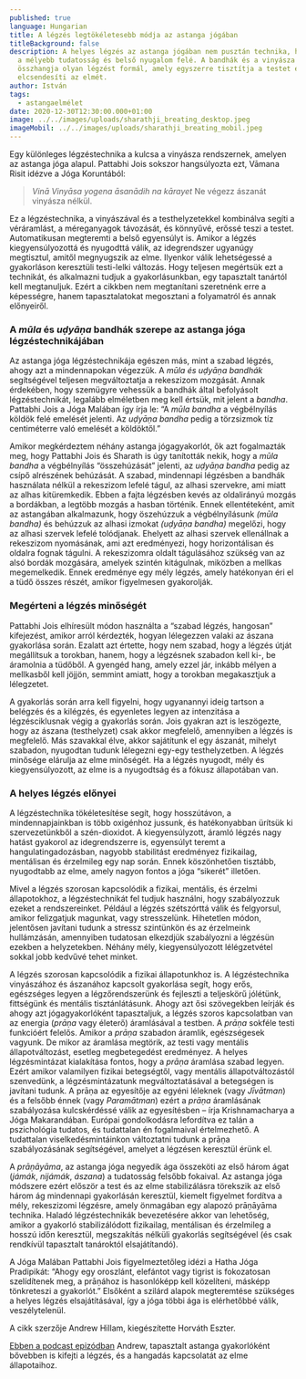 ```yaml
---
published: true
language: Hungarian
title: A légzés legtökéletesebb módja az astanga jógában
titleBackground: false
description: A helyes légzés az astanga jógában nem pusztán technika, hanem kapu
  a mélyebb tudatosság és belső nyugalom felé. A bandhák és a vinyásza rendszer
  összhangja olyan légzést formál, amely egyszerre tisztítja a testet és
  elcsendesíti az elmét.
author: István
tags:
  - astangaelmélet
date: 2020-12-30T12:30:00.000+01:00
image: ../../images/uploads/sharathji_breating_desktop.jpeg
imageMobil: ../../images/uploads/sharathji_breating_mobil.jpeg
---
```

Egy különleges légzéstechnika a kulcsa a vinyásza rendszernek, amelyen az astanga jóga alapul. Pattabhi Jois sokszor hangsúlyozta ezt, Vāmana Risit idézve a Jóga Koruntából:

> *Vinā Vinyāsa yogena āsanādih na kārayet*
> Ne végezz ászanát vinyásza nélkül.

Ez a légzéstechnika, a vinyászával és a testhelyzetekkel kombinálva segíti a véráramlást, a méreganyagok távozását, és könnyűvé, erőssé teszi a testet. Automatikusan megteremti a belső egyensúlyt is. Amikor a légzés kiegyensúlyozottá és nyugodttá válik, az idegrendszer ugyanúgy megtisztul, amitől megnyugszik az elme. Ilyenkor válik lehetségessé a gyakorláson keresztüli testi-lelki változás.
Hogy teljesen megértsük ezt a technikát, és alkalmazni tudjuk a gyakorlásunkban, egy tapasztalt tanártól kell megtanuljuk. Ezért a cikkben nem megtanítani szeretnénk erre a képességre, hanem tapasztalatokat megosztani a folyamatról és annak előnyeiről.

### A *mūla* és *uḍyāṇa* bandhák szerepe az astanga jóga légzéstechnikájában

Az astanga jóga légzéstechnikája egészen más, mint a szabad légzés, ahogy azt a mindennapokan végezzük. A *mūla és uḍyāṇa bandhák* segítségével teljesen megváltoztatja a rekeszizom mozgását. Annak érdekében, hogy szemügyre vehessük a bandhák által befolyásolt légzéstechnikát, legalább elméletben meg kell értsük, mit jelent a *bandha*. Pattabhi Jois a Jóga Malában így írja le: “A *mūla bandha* a végbélnyílás köldök felé emelését jelenti. Az *uḍyāṇa bandha* pedig a törzsizmok tíz centiméterre való emelését a köldöktől.”

Amikor megkérdeztem néhány astanga jógagyakorlót, ők azt fogalmazták meg, hogy Pattabhi Jois és Sharath is úgy tanították nekik, hogy a *mūla bandha* a végbélnyílás “összehúzását” jelenti, az *uḍyāṇa bandha* pedig az csípő alrészének behúzását. A szabad, mindennapi légzésben a bandhák használata nélkül a rekeszizom lefelé tágul, az alhasi szervekre, ami miatt az alhas kitüremkedik. Ebben a fajta légzésben kevés az oldalirányú mozgás a bordákban, a legtöbb mozgás a hasban történik.
Ennek ellentéteként, amit az astangában alkalmazunk, hogy öszehúzzuk a végbélnyílásunk *(mūla bandha)* és behúzzuk az alhasi izmokat *(uḍyāṇa bandha)* megelőzi, hogy az alhasi szervek lefelé tolódjanak. Ehelyett az alhasi szervek ellenállnak a rekeszizom nyomásának, ami azt eredményezi, hogy horizontálisan és oldalra fognak tágulni. A rekeszizomra oldalt tágulásához szükség van az alsó bordák mozgására, amelyek szintén kitágulnak, miközben a mellkas megemelkedik. Ennek eredménye egy mély légzés, amely hatékonyan éri el a tüdő összes részét, amikor figyelmesen gyakorolják.

### Megérteni a légzés minőségét

Pattabhi Jois elhíresült módon használta a “szabad légzés, hangosan” kifejezést, amikor arról kérdezték, hogyan lélegezzen valaki az ászana gyakorlása során. Ezalatt azt értette, hogy nem szabad, hogy a légzés útját megállítsuk a torokban, hanem, hogy a légzésnek szabadon kell ki-, be áramolnia a tüdőből. A gyengéd hang, amely ezzel jár, inkább mélyen a mellkasből kell jöjjön, semmint amiatt, hogy a torokban megakasztjuk a lélegzetet.

A gyakorlás során arra kell figyelni, hogy ugyanannyi ideig tartson a belégzés és a kilégzés, és egyenletes legyen az intenzitása a légzésciklusnak végig a gyakorlás során. Jois gyakran azt is leszögezte, hogy az ászana (testhelyzet) csak akkor megfelelő, amennyiben a légzés is megfelelő. Más szavakkal élve, akkor sajátítunk el egy ászanát, mihelyt szabadon, nyugodtan tudunk lélegezni egy-egy testhelyzetben. A légzés minősége elárulja az elme minőségét. Ha a légzés nyugodt, mély és kiegyensúlyozott, az elme is a nyugodtság és a fókusz állapotában van.

### A helyes légzés előnyei

A légzéstechnika tökéletesítése segít, hogy hosszútávon, a mindennapjainkban is több oxigénhoz jussunk, és hatékonyabban ürítsük ki szervezetünkből a szén-dioxidot. A kiegyensúlyzott, áramló légzés nagy hatást gyakorol az idegrendszerre is, egyensúlyt teremt a hangulatingadozásban, nagyobb stabilitást eredményez fizikailag, mentálisan és érzelmileg egy nap során. Ennek köszönhetően tisztább, nyugodtabb az elme, amely nagyon fontos a jóga “sikerét” illetően.

Mivel a légzés szorosan kapcsolódik a fizikai, mentális, és érzelmi állapotokhoz, a légzéstechnikát fel tudjuk használni, hogy szabályozzuk ezeket a rendszereinket. Például a légzés szétszórttá válik és felgyorsul, amikor felizgatjuk magunkat, vagy stresszelünk. Hihetetlen módon, jelentősen javítani tudunk a stressz szintünkön és az érzelmeink hullámzásán, amennyiben tudatosan elkezdjük szabályozni a légzésün ezekben a helyzetekben. Néhány mély, kiegyensúlyozott lélégzetvétel sokkal jobb kedvűvé tehet minket.

A légzés szorosan kapcsolódik a fizikai állapotunkhoz is. A légzéstechnika vinyászához és ászanához kapcsolt gyakorlása segít, hogy erős, egészséges legyen a légzőrendszerünk és fejleszti a teljeskörű jólétünk, fittségünk és mentális tisztánlátásunk. Ahogy azt ősi szövegekben leírják és ahogy azt jógagyakorlóként tapasztaljuk, a légzés szoros kapcsolatban van az energia (*prāṇa* vagy életerő) áramlásával a testben. A *prāṇa* sokféle testi funkcióért felelős. Amikor a *prāṇa* szabadon áramlik, egészségesek vagyunk. De mikor az áramlása megtörik, az testi vagy mentális állapotváltozást, esetleg megbetegedést eredményez. A helyes légzésmintázat kialakítása fontos, hogy a *prāṇa* áramlása szabad legyen. Ezért amikor valamilyen fizikai betegségtől, vagy mentális állapotváltozástól szenvedünk, a légzésmintázatunk megváltoztatásával a betegségen is javítani tudunk.
A prāṇa az egyesítője az egyéni léleknek (vagy *Jīvātman*) és a felsőbb énnek (vagy *Paramātman*) ezért a *prāṇa* áramlásának szabályozása kulcskérdéssé válik az egyesítésben – írja Krishnamacharya a Jóga Makarandában. Európai gondolkodásra lefordítva ez talán a pszichológia tudatos, és tudattalan én fogalmaival értelmezhető. A tudattalan viselkedésmintáinkon változtatni tudunk a prāṇa szabályozásának segítségével, amelyet a légzésen keresztül érünk el.

A *prāṇāyāma*, az astanga jóga negyedik ága összeköti az első három ágat (*jámák*, *nijámák*, *ászana*) a tudatosság felsőbb fokaival. Az astanga jóga módszere ezért először a test és az elme stabilizálásra törekszik az első három ág mindennapi gyakorlásán keresztül, kiemelt figyelmet fordítva a mély, rekeszizomi légzésre, amely önmagában egy alapozó prāṇāyāma technika. Haladó légzéstechnikák bevezetésére akkor van lehetőség, amikor a gyakorló stabilizálódott fizikailag, mentálisan és érzelmileg a hosszú időn keresztül, megszakítás nélküli gyakorlás segítségével (és csak rendkívül tapasztalt tanároktól elsajátítandó).

A Jóga Malában Pattabhi Jois figyelmeztetőleg idézi a Hatha Jóga Pradipikát: “Ahogy egy oroszlánt, elefántot vagy tigrist is fokozatosan szelídítenek meg, a prāṇához is hasonlóképp kell közelíteni, másképp tönkreteszi a gyakorlót.” Elsőként a szilárd alapok megteremtése szükséges a helyes légzés elsajátításával, így a jóga többi ága is elérhetőbbé válik, veszélytelenül.

A cikk szerzője Andrew Hillam, kiegészítette Horváth Eszter.

[Ebben a podcast epizódban](https://harmonyslater.com/finding-harmony-podcast/2020/11/6/the-power-of-sacred-sound) Andrew, tapasztalt astanga gyakorlóként bővebben is kifejti a légzés, és a hangadás kapcsolatát az elme állapotaihoz.
